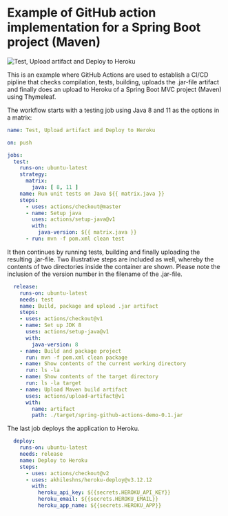 # Example of GitHub action implementation for a Spring Boot project (Maven)

![Test, Upload artifact and Deploy to Heroku](https://github.com/miverboven/spring-github-actions-demo/workflows/Test,%20Upload%20artifact%20and%20Deploy%20to%20Heroku/badge.svg)

This is an example where GitHub Actions are used to establish a CI/CD pipline that checks compilation, tests, building, uploads the .jar-file artifact and finally does an upload to Heroku of a Spring Boot MVC project (Maven) using Thymeleaf.

The workflow starts with a testing job using Java 8 and 11 as the options in a matrix:

```yaml
name: Test, Upload artifact and Deploy to Heroku

on: push

jobs:
  test:
    runs-on: ubuntu-latest
    strategy:
      matrix:
        java: [ 8, 11 ]
    name: Run unit tests on Java ${{ matrix.java }}
    steps:
      - uses: actions/checkout@master
      - name: Setup java
        uses: actions/setup-java@v1
        with:
          java-version: ${{ matrix.java }}
      - run: mvn -f pom.xml clean test
```

It then continues by running tests, building and finally uploading the resulting .jar-file. Two illustrative steps are included as well, whereby the contents of two directories inside the container are shown. Please note the inclusion of the version number in the filename of the .jar-file.

```yaml
  release:
    runs-on: ubuntu-latest
    needs: test
    name: Build, package and upload .jar artifact
    steps:
    - uses: actions/checkout@v1
    - name: Set up JDK 8
      uses: actions/setup-java@v1
      with:
        java-version: 8
    - name: Build and package project
      run: mvn -f pom.xml clean package
    - name: Show contents of the current working directory
      run: ls -la
    - name: Show contents of the target directory
      run: ls -la target
    - name: Upload Maven build artifact
      uses: actions/upload-artifact@v1
      with:
        name: artifact
        path: ./target/spring-github-actions-demo-0.1.jar
```

The last job deploys the application to Heroku.

```yaml
  deploy:
    runs-on: ubuntu-latest
    needs: release
    name: Deploy to Heroku
    steps:
      - uses: actions/checkout@v2
      - uses: akhileshns/heroku-deploy@v3.12.12
        with:
          heroku_api_key: ${{secrets.HEROKU_API_KEY}}
          heroku_email: ${{secrets.HEROKU_EMAIL}}
          heroku_app_name: ${{secrets.HEROKU_APP}}
```
